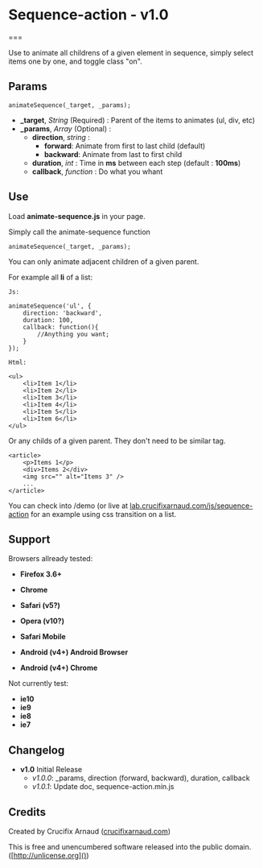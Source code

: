 # Sequence-action - v1.0
===

Use to animate all childrens of a given element in sequence, simply select items one by one, and toggle class "on".

## Params

	animateSequence(_target, _params);
	
* **_target**, *String* (Required) : Parent of the items to animates (ul, div, etc) 
* **_params**, *Array* (Optional) :  
	* **direction**, *string* : 
		* **forward**: Animate from first to last child (default)
		* **backward**: Animate from last to first child
	* **duration**, *int* : Time in **ms** between each step (default : **100ms**)
	* **callback**, *function* : Do what you whant


## Use

Load **animate-sequence.js** in your page.

Simply call the animate-sequence function

	animateSequence(_target, _params);

You can only animate adjacent children of a given parent.

For example all **li** of a list:

	Js:
	
	animateSequence('ul', {
		direction: 'backward',
		duration: 100,
		callback: function(){
			//Anything you want;
		}
	});
	
	Html:
	
	<ul>
		<li>Item 1</li>
		<li>Item 2</li>
		<li>Item 3</li>
		<li>Item 4</li>
		<li>Item 5</li>
		<li>Item 6</li>
	</ul>
	
Or any childs of a given parent. They don't need to be similar tag.

	<article>
		<p>Items 1</p>
		<div>Items 2</div>
		<img src="" alt="Items 3" />
		...
	</article>

You can check into /demo (or live at [lab.crucifixarnaud.com/js/sequence-action](//lab.crucifixarnaud.com/js/sequence-action) for an example using css transition on a list.

## Support


Browsers allready tested:

* **Firefox 3.6+**
* **Chrome**
* **Safari (v5?)**
* **Opera (v10?)**

* **Safari Mobile**
* **Android (v4+) Android Browser**
* **Android (v4+) Chrome**

Not currently test:

* **ie10**
* **ie9**
* **ie8**
* **ie7**



## Changelog

* **v1.0** Initial Release
	* *v1.0.0*: _params, direction (forward, backward), duration, callback
	* *v1.0.1*: Update doc, sequence-action.min.js


## Credits

Created by Crucifix Arnaud ([crucifixarnaud.com](http://crucifixarnaud.com))

This is free and unencumbered software released into the public domain. ([http://unlicense.org]())
